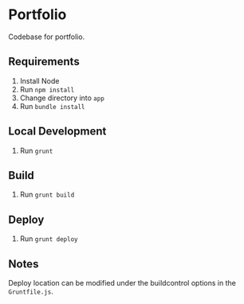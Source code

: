 # Portfolio
Codebase for portfolio.

## Requirements
1. Install Node
2. Run ```npm install```
4. Change directory into ```app```
3. Run ```bundle install```

## Local Development
1. Run ```grunt```

## Build
1. Run ```grunt build```

## Deploy
1. Run ```grunt deploy```

## Notes
Deploy location can be modified under the buildcontrol options in the ```Gruntfile.js```.
